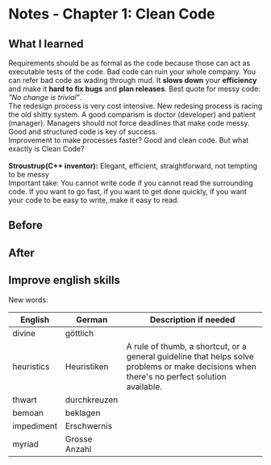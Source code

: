 # Notes - Chapter 1: Clean Code
## What I learned
Requirements should be as formal as the code because those can act as executable tests of the code. Bad code can ruin your whole company. You can refer bad code as wading through mud. It **slows down** your **efficiency** and make it **hard to fix bugs** and **plan releases**. Best quote for messy code: _"No change is trivial"_.
<br>
The redesign process is very cost intensive. New redesing process is racing the old shitty system. A good comparism is doctor (developer) and patient (manager).
Managers should not force deadlines that make code messy. Good and structured code is key of success. 
<br>
Improvement to make processes faster? Good and clean code. But what exactly is Clean Code?
<br>
<br>
**Stroustrup(C++ inventor):** Elegant, efficient, straightforward, not tempting to be messy
<br>
Important take: You cannot write code if you cannot read the surrounding code. If you want to go fast, if you want to get done quickly, if you want your code to be easy to write, make it easy to read.
## Before

## After

## Improve english skills
New words:

|English|German|Description if needed|
|----------|----------|----------|
|divine|göttlich|
|heuristics|Heuristiken|A rule of thumb, a shortcut, or a general guideline that helps solve problems or make decisions when there's no perfect solution available.|
|thwart|durchkreuzen||
|bemoan|beklagen||
|impediment|Erschwernis||
|myriad|Grosse Anzahl|

